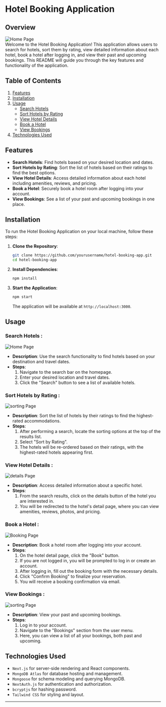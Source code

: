 # Hotel Booking Application

## Overview
![Home Page](public/Capture.PNG)  
Welcome to the Hotel Booking Application! This application allows users to search for hotels, sort them by rating, view detailed information about each hotel, book a hotel after logging in, and view their past and upcoming bookings. This README will guide you through the key features and functionality of the application.

## Table of Contents
1. [Features](#features)
2. [Installation](#installation)
3. [Usage](#usage)
    - [Search Hotels](#search-hotels)
    - [Sort Hotels by Rating](#sort-hotels-by-rating)
    - [View Hotel Details](#view-hotel-details)
    - [Book a Hotel](#book-a-hotel)
    - [View Bookings](#view-bookings)
4. [Technologies Used](#technologies-used)

## Features
- **Search Hotels**: Find hotels based on your desired location and dates.
- **Sort Hotels by Rating**: Sort the list of hotels based on their ratings to find the best options.
- **View Hotel Details**: Access detailed information about each hotel including amenities, reviews, and pricing.
- **Book a Hotel**: Securely book a hotel room after logging into your account.
- **View Bookings**: See a list of your past and upcoming bookings in one place.

## Installation
To run the Hotel Booking Application on your local machine, follow these steps:

1. **Clone the Repository**:
   ```sh
   git clone https://github.com/yourusername/hotel-booking-app.git
   cd hotel-booking-app
   ```

2. **Install Dependencies**:
   ```sh
   npm install
   ```

3. **Start the Application**:
   ```sh
   npm start
   ```

   The application will be available at `http://localhost:3000`.

## Usage

### Search Hotels :
![Home Page](public/2.PNG)  
- **Description**: Use the search functionality to find hotels based on your destination and travel dates.
- **Steps**:
  1. Navigate to the search bar on the homepage.
  2. Enter your desired location and travel dates.
  3. Click the "Search" button to see a list of available hotels.

### Sort Hotels by Rating :
![sorting Page](public/3.PNG)  
- **Description**: Sort the list of hotels by their ratings to find the highest-rated accommodations.
- **Steps**:
  1. After performing a search, locate the sorting options at the top of the results list.
  2. Select "Sort by Rating".
  3. The hotels will be re-ordered based on their ratings, with the highest-rated hotels appearing first.

### View Hotel Details :
![details Page](public/4.PNG)  
- **Description**: Access detailed information about a specific hotel.
- **Steps**:
  1. From the search results, click on the details button of the hotel you are interested in.
  2. You will be redirected to the hotel's detail page, where you can view amenities, reviews, photos, and pricing.

### Book a Hotel :
![Booking Page](public/5.PNG)  
- **Description**: Book a hotel room after logging into your account.
- **Steps**:
  1. On the hotel detail page, click the "Book" button.
  2. If you are not logged in, you will be prompted to log in or create an account.
  3. After logging in, fill out the booking form with the necessary details.
  4. Click "Confirm Booking" to finalize your reservation.
  5. You will receive a booking confirmation via email.

### View Bookings :
![sorting Page](public/6.PNG)  
- **Description**: View your past and upcoming bookings.
- **Steps**:
  1. Log in to your account.
  2. Navigate to the "Bookings" section from the user menu.
  3. Here, you can view a list of all your bookings, both past and upcoming.

## Technologies Used
- `Next.js` for server-side rendering and React components.
- `MongoDB Atlas` for database hosting and management.
- `Mongoose` for schema modeling and querying MongoDB.
- `NextAuth.js` for authentication and authorization.
- `bcryptjs` for hashing password.
- `Tailwind CSS` for styling and layout.

---
